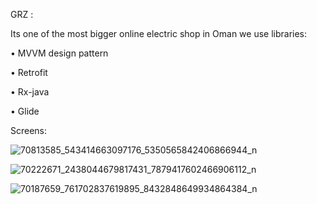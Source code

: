 

GRZ :

Its one of the most bigger online electric shop in Oman  we use
 libraries:

•	MVVM design pattern

•	Retrofit

•	Rx-java

•	Glide




Screens: 







![70813585_543414663097176_5350565842406866944_n](https://user-images.githubusercontent.com/33137985/65040230-33bcc400-d954-11e9-8244-87c7badc7e97.jpg)

![70222671_2438044679817431_7879417602466906112_n](https://user-images.githubusercontent.com/33137985/65040365-7ed6d700-d954-11e9-81d2-26ba37a284cc.jpg)

![70187659_761702837619895_8432848649934864384_n](https://user-images.githubusercontent.com/33137985/65040434-af1e7580-d954-11e9-9725-84e5b55f6ade.jpg)



